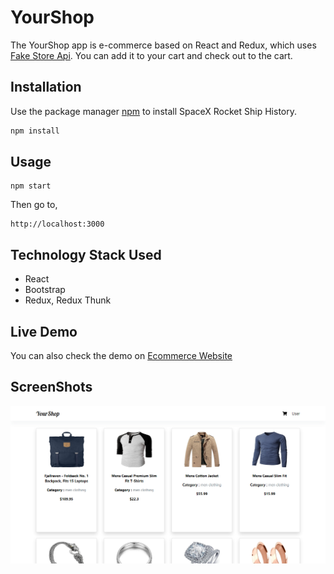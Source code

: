 # YourShop 
The YourShop app is e-commerce based on React and Redux, which uses [Fake Store Api](https://fakestoreapi.com). You can add it to your cart and check out to the cart.
## Installation

Use the package manager [npm](https://www.npmjs.com) to install SpaceX Rocket Ship History.

```bash
npm install
```

## Usage

```
npm start
```
Then go to, 

```
http://localhost:3000
``` 

## Technology Stack Used
 * React
 * Bootstrap
 * Redux, Redux Thunk

## Live Demo
You can also check the demo on [Ecommerce Website](https://yourshop-react.netlify.app)

## ScreenShots
![Lyrics Sniffer](https://github.com/killcodeX/ecommerce-redux/blob/master/public/screen.png)